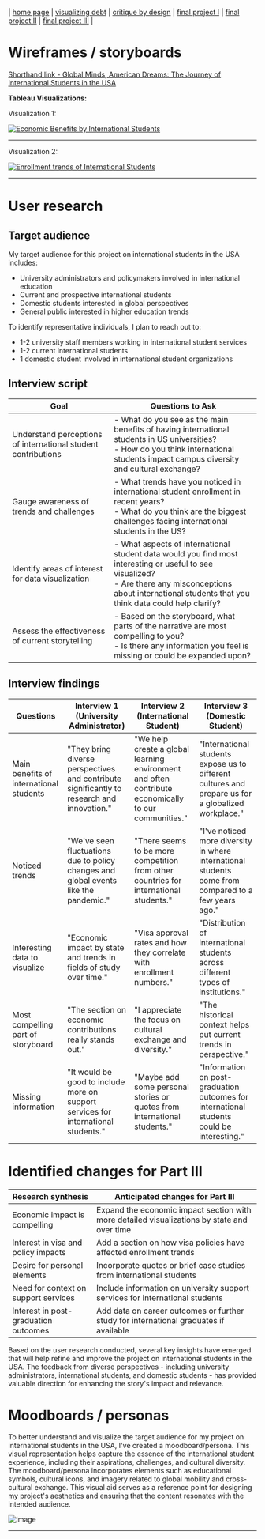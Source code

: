 | [home page](https://eraasinglaa.github.io/tswd-portfolio-era/) | [visualizing debt](visualizing-government-debt) | [critique by design](critique-by-design) | [final project I](final-project-part-one) | [final project II](final-project-part-two) | [final project III](final-project-part-three) |

# Wireframes / storyboards
[Shorthand link - Global Minds, American Dreams: The Journey of International Students in the USA](https://carnegiemellon.shorthandstories.com/the-journey-of-international-students-in-the-usa/index.html)

**Tableau Visualizations:**

Visualization 1:

<div class='tableauPlaceholder' id='viz1733628261896' style='position: relative'><noscript><a href='#'><img alt='Economic Benefits by International Students ' src='https:&#47;&#47;public.tableau.com&#47;static&#47;images&#47;ND&#47;NDH24GQ8Z&#47;1_rss.png' style='border: none' /></a></noscript><object class='tableauViz'  style='display:none;'><param name='host_url' value='https%3A%2F%2Fpublic.tableau.com%2F' /> <param name='embed_code_version' value='3' /> <param name='path' value='shared&#47;NDH24GQ8Z' /> <param name='toolbar' value='yes' /><param name='static_image' value='https:&#47;&#47;public.tableau.com&#47;static&#47;images&#47;ND&#47;NDH24GQ8Z&#47;1.png' /> <param name='animate_transition' value='yes' /><param name='display_static_image' value='yes' /><param name='display_spinner' value='yes' /><param name='display_overlay' value='yes' /><param name='display_count' value='yes' /><param name='language' value='en-US' /><param name='filter' value='publish=yes' /></object></div>
<script type='text/javascript'>
  var divElement = document.getElementById('viz1733628261896');
  var vizElement = divElement.getElementsByTagName('object')[0];
  vizElement.style.width='100%';vizElement.style.height=(divElement.offsetWidth*0.75)+'px';
  var scriptElement = document.createElement('script');
  scriptElement.src = 'https://public.tableau.com/javascripts/api/viz_v1.js';                    vizElement.parentNode.insertBefore(scriptElement, vizElement);
</script>

---

Visualization 2:

<div class='tableauPlaceholder' id='viz1733628353614' style='position: relative'>
  <noscript>
    <a href='#'>
      <img alt='Enrollment trends of International Students' src='https://public.tableau.com/static/images/In/IntlstudentstotalinUSA/Sheet1/1_rss.png' style='border: none' />
    </a>
  </noscript>
  <object class='tableauViz' style='display:none;'>
    <param name='host_url' value='https%3A%2F%2Fpublic.tableau.com%2F' />
    <param name='embed_code_version' value='3' />
    <param name='name' value='IntlstudentstotalinUSA/Sheet1' />
    <param name='tabs' value='no' />
    <param name='toolbar' value='yes' />
    <param name='static_image' value='https://public.tableau.com/static/images/In/IntlstudentstotalinUSA/Sheet1/1.png' />
    <param name='animate_transition' value='yes' />
    <param name='display_static_image' value='yes' />
    <param name='display_spinner' value='yes' />
    <param name='display_overlay' value='yes' />
    <param name='display_count' value='yes' />
    <param name='language' value='en-US' />
  </object>
</div>
<script type='text/javascript'>
  var divElement = document.getElementById('viz1733628353614');
  var vizElement = divElement.getElementsByTagName('object')[0];
  vizElement.style.width = '100%';
  vizElement.style.height = (divElement.offsetWidth * 0.75) + 'px';
  var scriptElement = document.createElement('script');
  scriptElement.src = 'https://public.tableau.com/javascripts/api/viz_v1.js';
  vizElement.parentNode.insertBefore(scriptElement, vizElement);
</script>


---

# User research 

## Target audience
My target audience for this project on international students in the USA includes:

- University administrators and policymakers involved in international education
- Current and prospective international students
- Domestic students interested in global perspectives
- General public interested in higher education trends

To identify representative individuals, I plan to reach out to:
- 1-2 university staff members working in international student services
- 1-2 current international students 
- 1 domestic student involved in international student organizations

## Interview script

| Goal | Questions to Ask |
|------|------------------|
| Understand perceptions of international student contributions | - What do you see as the main benefits of having international students in US universities?<br>- How do you think international students impact campus diversity and cultural exchange? |
| Gauge awareness of trends and challenges | - What trends have you noticed in international student enrollment in recent years?<br>- What do you think are the biggest challenges facing international students in the US? |
| Identify areas of interest for data visualization | - What aspects of international student data would you find most interesting or useful to see visualized?<br>- Are there any misconceptions about international students that you think data could help clarify? |
| Assess the effectiveness of current storytelling | - Based on the storyboard, what parts of the narrative are most compelling to you?<br>- Is there any information you feel is missing or could be expanded upon? |

## Interview findings

| Questions | Interview 1 (University Administrator) | Interview 2 (International Student) | Interview 3 (Domestic Student) |
|-----------|---------------------------------------|-------------------------------------|--------------------------------|
| Main benefits of international students | "They bring diverse perspectives and contribute significantly to research and innovation." | "We help create a global learning environment and often contribute economically to our communities." | "International students expose us to different cultures and prepare us for a globalized workplace." |
| Noticed trends | "We've seen fluctuations due to policy changes and global events like the pandemic." | "There seems to be more competition from other countries for international students." | "I've noticed more diversity in where international students come from compared to a few years ago." |
| Interesting data to visualize | "Economic impact by state and trends in fields of study over time." | "Visa approval rates and how they correlate with enrollment numbers." | "Distribution of international students across different types of institutions." |
| Most compelling part of storyboard | "The section on economic contributions really stands out." | "I appreciate the focus on cultural exchange and diversity." | "The historical context helps put current trends in perspective." |
| Missing information | "It would be good to include more on support services for international students." | "Maybe add some personal stories or quotes from international students." | "Information on post-graduation outcomes for international students could be interesting." |

# Identified changes for Part III

| Research synthesis | Anticipated changes for Part III |
|--------------------|----------------------------------|
| Economic impact is compelling | Expand the economic impact section with more detailed visualizations by state and over time |
| Interest in visa and policy impacts | Add a section on how visa policies have affected enrollment trends |
| Desire for personal elements | Incorporate quotes or brief case studies from international students |
| Need for context on support services | Include information on university support services for international students |
| Interest in post-graduation outcomes | Add data on career outcomes or further study for international graduates if available |

Based on the user research conducted, several key insights have emerged that will help refine and improve the project on international students in the USA. The feedback from diverse perspectives - including university administrators, international students, and domestic students - has provided valuable direction for enhancing the story's impact and relevance.

# Moodboards / personas
To better understand and visualize the target audience for my project on international students in the USA, I've created a moodboard/persona. This visual representation helps capture the essence of the international student experience, including their aspirations, challenges, and cultural diversity. The moodboard/persona incorporates elements such as educational symbols, cultural icons, and imagery related to global mobility and cross-cultural exchange. This visual aid serves as a reference point for designing my project's aesthetics and ensuring that the content resonates with the intended audience.

![image](https://github.com/user-attachments/assets/8d78b239-4a16-422c-bc46-22441855f7a2)

---

